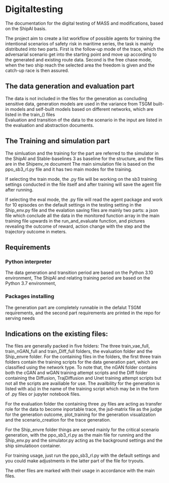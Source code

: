 # Digitaltesting
The documentation for the digital testing of MASS and modifications, based on the ShipAI basis. 

The project aim to create a list workflow of possible agents for training the intentional scenarios of safety risk in maritime series, the task is mainly distributed into two parts.
First is the follow-up mode of the trace, which the adversarial scenario get into the starting point and move up according to the generated and existing route data.
Second is the free chase mode, when the two ship reach the selected area the freedom is given and the catch-up race is then assured.

## The data generation and evaluation part
The data is not included in the files for the generation as concluding sensitive data, generation models are used in the variance from TSGM built-in models and self-built models based on different networks, which are listed in the train_() files  
Evaluation and transition of the data to the scenario in the input are listed in the evaluation and abstraction documents.

## The Training and simulation part 
The simluation and the training for the part are referred to the simulator in the ShipAI and Stable-baselines 3 as baseline for the structure, and the files are in the Shipenv_re document
The main simulation file is based on the ppo_sb3_rl.py file and it has two main modes for the training.

If selecting the train mode, the .py file will be working on the sb3 training settings conducted in the file itself and after training will save the agent file after running.

If selecting the eval mode, the .py file will read the agent package and work for 10 episodes on the default settings in the testing setting in the Ship_env.py file and the evalation saving files are mainly two parts: a json file which conclude all the data in the monitored function array in the main training file upwards in the run_and_evaluate function, and pictures revealing the outcome of reward, action change with the step and the trajectory outcome in meters.

## Requirements
### Python interpreter 
The data generation and transition period are based on the Python 3.10 environment,
The ShipAI and relating training period are based on the Python 3.7 environment,
### Packages installing
The generation part are completely runnable in the defalut TSGM requirements, and the second part requirements are printed in the repo for serving needs


## Indications on the existing files:
The files are generally packed in five folders: The three train_vae_full, train_nGAN_full and train_Diff_full folders, the evaluation folder and the Ship_envre folder. For the containing files in the folders, the first three train folders contain the training scripts for the data generation part, which are classified using the network type. To note that, the nGAN folder contains both the cGAN and wGAN training attempt scripts and the Diff folder containing the Diffusion, TrajDiffusion and Unet training attempt scripts but not all the scripts are availiable for use. The availbility for the generation is listed with a(u) in the name of the training script which may be in the form of .py files or jupyter notebook files.

For the evaluation folder the containing three .py files are acting as transfer role for the data to become inportable trace, the jsd-matrix file as the judge for the generation outcome, plot_training for the generation visualization and the scenario_creation for the trace generation.

For the Ship_envre folder things are served mainly for the critical scenario generation, with the ppo_sb3_rl.py as the main file for running and the Ship_env.py and the simulator.py acting as the background settings and the ship simulatioon container. 

For training usage, just run the ppo_sb3_rl.py with the default settings and you could make adjustments in the latter part of the file for tryouts.

The other files are marked with their usage in accordance with the main files.
